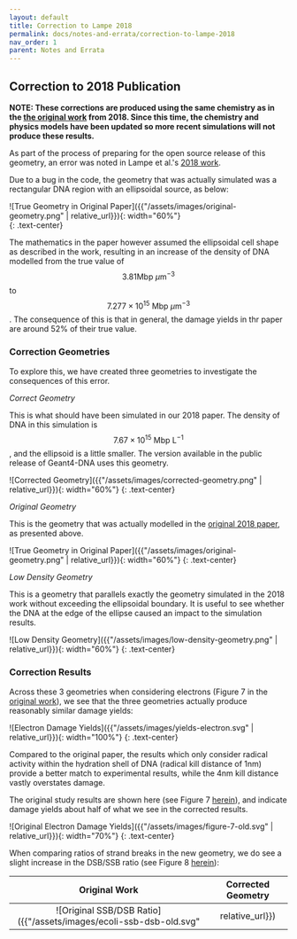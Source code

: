 ```yaml
---
layout: default
title: Correction to Lampe 2018
permalink: docs/notes-and-errata/correction-to-lampe-2018
nav_order: 1
parent: Notes and Errata
---
```


## Correction to 2018 Publication

**NOTE: These corrections are produced using the same chemistry as in the
[the original work](https://doi.org/10.1016/j.ejmp.2017.12.008) from 2018.
Since this time, the chemistry and physics models have been updated so more recent simulations
will not produce these results.**

As part of the process of preparing for the open source release of this geometry, 
an error was noted in Lampe et al.'s [2018 work](https://doi.org/10.1016/j.ejmp.2017.12.008).

Due to a bug in the code, the geometry that was actually simulated was a rectangular
DNA region with an ellipsoidal source, as below:

![True Geometry in Original Paper]({{"/assets/images/original-geometry.png" | relative_url}}){: width="60%"}\
{: .text-center}

The mathematics in the paper however assumed the ellipsoidal cell shape as described in
the work, resulting in an increase of the density of DNA modelled from the true value
of $$3.81 \text{Mbp}\ \mu \text{m}^{-3}$$ to 
$$7.277\times 10^{15}\ \text{Mbp}\ \mu \text{m}^{-3}$$. The consequence of this 
is that in general, the damage yields in thr paper are around 52% of their true
value.

### Correction Geometries

To explore this, we have created three geometries to investigate the consequences of this error.

_Correct Geometry_

This is what should have been simulated in our 2018 paper. The density of DNA in this
simulation is $$7.67\times 10^{15}\ \text{Mbp}\ \text{L}^{-1}$$, and the ellipsoid
is a little smaller. The version available in the public release of Geant4-DNA uses this geometry.

![Corrected Geometry]({{"/assets/images/corrected-geometry.png" | relative_url}}){: width="60%"}
{: .text-center}

_Original Geometry_

This is the geometry that was actually modelled in the [original 2018 paper](https://doi.org/10.1016/j.ejmp.2017.12.008), as presented above.

![True Geometry in Original Paper]({{"/assets/images/original-geometry.png" | relative_url}}){: width="60%"}
{: .text-center}

_Low Density Geometry_

This is a geometry that parallels exactly the geometry simulated in the 2018 work without 
exceeding the ellipsoidal boundary. It is useful to see whether the DNA at the edge 
of the ellipse caused an impact to the simulation results.

![Low Density Geometry]({{"/assets/images/low-density-geometry.png" | relative_url}}){: width="60%"}
{: .text-center}

### Correction Results

Across these 3 geometries when considering electrons
(Figure 7 in the [original work](https://doi.org/10.1016/j.ejmp.2017.12.008)), we see that the three geometries
actually produce reasonably similar damage yields:

![Electron Damage Yields]({{"/assets/images/yields-electron.svg" | relative_url}}){: width="100%"}
{: .text-center}

Compared to the original paper, the results which only consider radical activity within the hydration
shell of DNA (radical kill distance of 1nm) provide a better match to experimental results,
while the 4nm kill distance vastly overstates damage.

The original study results are shown here 
(see Figure 7 [herein](https://doi.org/10.1016/j.ejmp.2017.12.008)),
and indicate damage yields about half of what we see in the
corrected results.

![Original Electron Damage Yields]({{"/assets/images/figure-7-old.svg" | relative_url}}){: width="70%"}
{: .text-center}

When comparing ratios of strand breaks in the new geometry, we do see a slight increase
in the DSB/SSB ratio (see Figure 8 [herein](https://doi.org/10.1016/j.ejmp.2017.12.008)):

|  Original Work  |  Corrected Geometry  |
|:---------------:|:--------------------:|
| ![Original SSB/DSB Ratio]({{"/assets/images/ecoli-ssb-dsb-old.svg" | relative_url}}) | ![Updated SSB/DSB Ratio]({{"/assets/images/ecoli-ssb-dsb-new.svg" | relative_url}}) |


